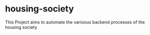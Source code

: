 # housing-society

This Project aims to automate the varioous backend processes of the housing society
